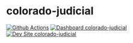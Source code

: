 # colorado-judicial

[![Github Actions](https://github.com/akempler/colorado-judicial/actions/workflows/build_deploy_and_test.yml/badge.svg)](https://github.com/akempler/colorado-judicial/actions/workflows/build_deploy_and_test.yml)
[![Dashboard colorado-judicial](https://img.shields.io/badge/dashboard-colorado_judicial-yellow.svg)](https://dashboard.pantheon.io/sites/cb532997-7392-4556-8c39-07f3b7dc1177#dev/code)
[![Dev Site colorado-judicial](https://img.shields.io/badge/site-colorado_judicial-blue.svg)](http://dev-colorado-judicial.pantheonsite.io/)